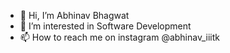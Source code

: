 - 👋 Hi, I’m Abhinav Bhagwat
- 👀 I’m interested in Software Development
- 📫 How to reach me on instagram @abhinav_iiitk

<!---
Abhinav-1708/Abhinav-1708 is a ✨ special ✨ repository because its `README.md` (this file) appears on your GitHub profile.
You can click the Preview link to take a look at your changes.
--->

